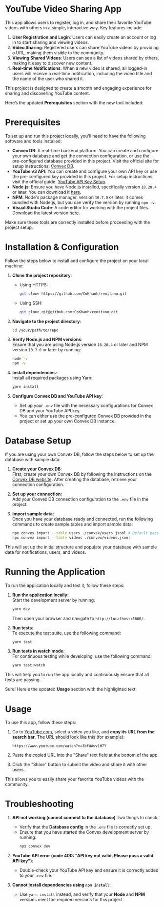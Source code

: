 # YouTube Video Sharing App

This app allows users to register, log in, and share their favorite YouTube videos with others in a simple, interactive way. Key features include:

1. **User Registration and Login**: Users can easily create an account or log in to start sharing and viewing videos.
2. **Video Sharing**: Registered users can share YouTube videos by providing a URL, making them visible to the community.
3. **Viewing Shared Videos**: Users can see a list of videos shared by others, making it easy to discover new content.
4. **Real-time Notifications**: When a new video is shared, all logged-in users will receive a real-time notification, including the video title and the name of the user who shared it.

This project is designed to create a smooth and engaging experience for sharing and discovering YouTube content.

Here’s the updated **Prerequisites** section with the new tool included:

# Prerequisites

To set up and run this project locally, you'll need to have the following software and tools installed:

- **Convex DB**: A real-time backend platform. You can create and configure your own database and get the connection configuration, or use the pre-configured database provided in this project. Visit the official site for setup instructions: [Convex DB](https://www.convex.dev/).
- **YouTube v3 API**: You can create and configure your own API key or use the pre-configured key provided in this project. For setup instructions, visit the official guide: [YouTube API Key Setup](https://blog.hubspot.com/website/how-to-get-youtube-api-key).
- **Node.js**: Ensure you have Node.js installed, specifically version `18.20.4` or later. You can download it [here](https://nodejs.org/).
- **NPM**: Node's package manager, version `10.7.0` or later. It comes bundled with Node.js, but you can verify the version by running `npm -v`.
- **Visual Studio Code**: A code editor for working with the project files. Download the latest version [here](https://code.visualstudio.com/).

Make sure these tools are correctly installed before proceeding with the project setup.

# Installation & Configuration

Follow the steps below to install and configure the project on your local machine:

1. **Clone the project repository**:
   - Using HTTPS:  
     ```bash
     git clone https://github.com/CoKhanh/remitano.git
     ```
   - Using SSH:  
     ```bash
     git clone git@github.com:CoKhanh/remitano.git
     ```

2. **Navigate to the project directory**:  
   ```bash
   cd /your/path/to/repo
   ```

3. **Verify Node.js and NPM versions**:  
   Ensure that you are using Node.js version `18.20.4` or later and NPM version `10.7.0` or later by running:  
   ```bash
   node -v
   npm -v
   ```

4. **Install dependencies**:  
   Install all required packages using Yarn:  
   ```bash
   yarn install
   ```

5. **Configure Convex DB and YouTube API key**:  
   - Set up your `.env` file with the necessary configurations for Convex DB and your YouTube API key.
   - You can either use the pre-configured Convex DB provided in the project or set up your own Convex DB instance.

# Database Setup

If you are using your own Convex DB, follow the steps below to set up the database with sample data:

1. **Create your Convex DB**:  
   First, create your own Convex DB by following the instructions on the [Convex DB website](https://www.convex.dev/). After creating the database, retrieve your connection configuration.

2. **Set up your connection**:  
   Add your Convex DB connection configuration to the `.env` file in the project.

3. **Import sample data**:  
   Once you have your database ready and connected, run the following commands to create sample tables and import sample data:

   ```bash
   npx convex import --table users ./convex/users.jsonl # Default password for sample user: password
   npx convex import --table videos ./convex/videos.jsonl
   ```

This will set up the initial structure and populate your database with sample data for notifications, users, and videos.

# Running the Application

To run the application locally and test it, follow these steps:

1. **Run the application locally**:  
   Start the development server by running:  
   ```bash
   yarn dev
   ```
   Then open your browser and navigate to `http://localhost:3000/`.

2. **Run tests**:  
   To execute the test suite, use the following command:  
   ```bash
   yarn test
   ```

3. **Run tests in watch mode**:  
   For continuous testing while developing, use the following command:  
   ```bash
   yarn test:watch
   ```

This will help you to run the app locally and continuously ensure that all tests are passing.

Sure! Here's the updated **Usage** section with the highlighted text:

# Usage

To use this app, follow these steps:

1. Go to [YouTube.com](https://www.youtube.com/), select a video you like, and **copy its URL from the search bar**. The URL should look like this (for example):
   ```
   https://www.youtube.com/watch?v=3bfWAwv1H7Y
   ```

2. Paste the copied URL into the "Share" text field at the bottom of the app.

3. Click the "Share" button to submit the video and share it with other users.

This allows you to easily share your favorite YouTube videos with the community.

# Troubleshooting

1. **API not working (cannot connect to the database)**
   Two things to check:
   - Verify that the **Database config** in the `.env` file is correctly set up.
   - Ensure that you have started the Convex development server by running:
     ```bash
     npx convex dev
     ```

2. **YouTube API error (code 400: "API key not valid. Please pass a valid API key")**:
   - Double-check your YouTube API key and ensure it is correctly added to your `.env` file.

3. **Cannot install dependencies using `npm install`**:
   - Use `yarn install` instead, and verify that your **Node** and **NPM** versions meet the required versions for this project.